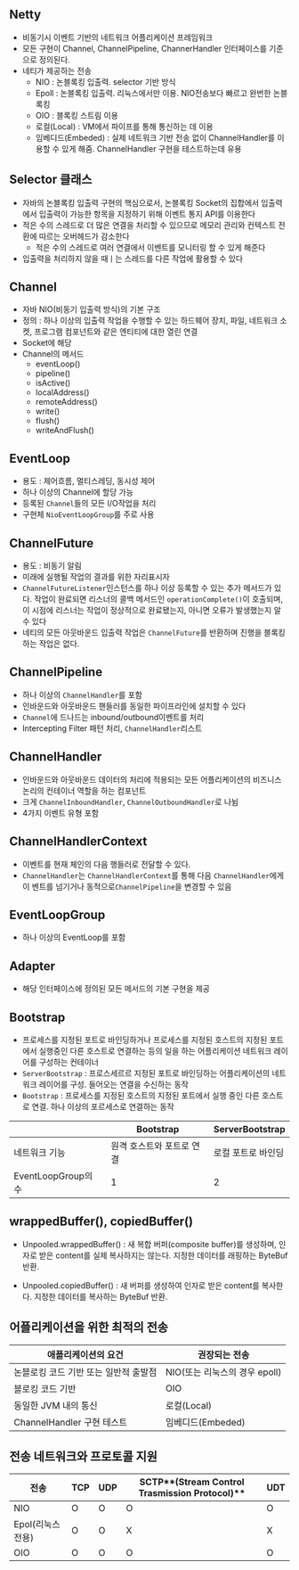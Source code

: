 ## Netty

- 비동기시 이벤트 기반의 네트워크 어플리케이션 프레임워크
- 모든 구현이 Channel, ChannelPipeline, ChannerHandler 인터페이스를 기준으로 정의된다.
- 네티가 제공하는 전송
  - NIO : 논블록킹 입출력. selector 기반 방식
  - Epoll : 논블록킹 입출력. 리눅스에서만 이용. NIO전송보다 빠르고 완번한 논블록킹
  - OIO : 블록킹 스트림 이용
  - 로컬(Local) : VM에서 파이프를 통해 통신하는 데 이용
  - 임베디드(Embeded) : 실제 네트워크 기반 전송 없이 ChannelHandler를 이용할 수 있게 해줌. ChannelHandler 구현을 테스트하는데 유용



## Selector 클래스

- 자바의 논블록킹 입출력 구현의 핵심으로서, 논블록킹 Socket의 집합에서 입출력에서 입출력이 가능한 항목을 지정하기 위해 이벤트 통지 API를 이용한다
- 적은 수의 스레드로 더 많은 연결을 처리할 수 있으므로 메모리 관리와 컨텍스트 전환에 따르는 오버헤드가 감소한다
  - 적은 수의 스레드로 여러 연결에서 이벤트를 모니터링 할 수 있게 해준다
- 입출력을 처리하지 않을 때ㅣ는 스레드를 다른 작업에 활용할 수 있다



## Channel

- 자바 NIO(비동기 입출력 방식)의 기본 구조
- 정의 : 하나 이상의 입출력 작업을 수행할 수 있는 하드웨어 장치, 파일, 네트워크 소켓, 프로그램 컴포넌트와 같은 엔티티에 대한 열린 연결
- Socket에 해당
- Channel의 메서드
  - eventLoop()
  - pipeline()
  - isActive()
  - localAddress()
  - remoteAddress()
  - write()
  - flush()
  - writeAndFlush()



## EventLoop

- 용도 : 제어흐름, 멀티스레딩, 동시성 제어
- 하나 이상의 Channel에 할당 가능
- 등록된 `Channel`들의 모든 I/O작업을 처리
- 구현체 `NioEventLoopGroup`를 주로 사용



## ChannelFuture

- 용도 : 비동기 알림
- 미래에 실행될 작업의 결과를 위한 자리표시자
- `ChannelFutureListener`인스턴스를 하나 이상 등록할 수 있는 추가 메서드가 있다. 작업이 완료되면 리스너의 콜백 메서드인 `operationComplete()`이 호출되며, 이 시점에 리스너는 작업이 정상적으로 완료됐는지, 아니면 오류가 발생했는지 알 수 있다
- 네티의 모든 아웃바운드 입출력 작업은 `ChannelFuture`를 반환하며 진행을 블록킹하는 작업은 없다.



## ChannelPipeline

- 하나 이상의 `ChannelHandler`를 포함
- 인바운드와 아웃바운드 핸들러를 동일한 파이프라인에 설치할 수 있다
- `Channel`에 드나드는 inbound/outbound이벤트를 처리
- Intercepting Filter 패턴 처리, `ChannelHandler`리스트



## ChannelHandler

- 인바운드와 아웃바운드 데이터의 처리에 적용되는 모든 어플리케이션의 비즈니스 논리의 컨테이너 역할을 하는 컴포넌트
- 크게 `ChannelInboundHandler`, `ChannelOutboundHandler`로 나뉨
- 4가지 이벤트 유형 포함



## ChannelHandlerContext

- 이벤트를 현재 체인의 다음 행들러로 전달할 수 있다.
- `ChannelHandler`는 `ChannelHandlerContext`를 통해 다음 `ChannelHandler`에게 이
  벤트를 넘기거나 동적으로`ChannelPipeline`을 변경할 수 있음



## EventLoopGroup

- 하나 이상의 EventLoop를 포함



## Adapter

- 해당 인터페이스에 정의된 모든 메서드의 기본 구현을 제공



## Bootstrap

- 프로세스를 지정된 포트로 바인딩하거나 프로세스를 지정된 호스트의 지정된 포트에서 실행중인 다른 호스트로 연결하는 등의 일을 하는 어플리케이션 네트워크 레이어를 구성하는 컨테이너
- `ServerBootstrap` : 프로스세르르 지정된 포트로 바인딩하는 어플리케이션의 네트워크 레이어를 구성. 들어오는 연결을 수신하는 동작
- `Bootstrap` : 프로세스를 지정된 호스트의 지정된 포트에서 실행 중인 다른 호스트로 연결. 하나 이상의 포르세스로 연결하는 동작

|                     | Bootstrap                 | ServerBootstrap    |
| ------------------- | ------------------------- | ------------------ |
| 네트워크 기능       | 원격 호스트와 포트로 연결 | 로컬 포트로 바인딩 |
| EventLoopGroup의 수 | 1                         | 2                  |





## wrappedBuffer(), copiedBuffer()

- Unpooled.wrappedBuffer() : 새 복합 버퍼(composite buffer)를 생성하며, 인자로 받은 content를 실제 복사하지는 않는다. 지정한 데이터를 래핑하는 ByteBuf 반환.

- Unpooled.copiedBuffer() : 새 버퍼를 생성하여 인자로 받은 content를 복사한다. 지정한 데이터를 복사하는 ByteBuf 반환.



## 어플리케이션을 위한 최적의 전송

| **애플리케이션의 요건**               | **권장되는 전송**             |
| ------------------------------------- | ----------------------------- |
| 논블로킹 코드 기반 또는 일반적 출발점 | NIO(또는 리눅스의 경우 epoll) |
| 블로킹 코드 기반                      | OIO                           |
| 동일한 JVM 내의 통신                  | 로컬(Local)                   |
| ChannelHandler 구현 테스트            | 임베디드(Embeded)             |



## 전송 네트워크와 프로토콜 지원

| **전송**          | **TCP** | **UDP** | **SCTP****(Stream Control Trasmission Protocol)** | **UDT** |
| ----------------- | ------- | ------- | ------------------------------------------------- | ------- |
| NIO               | O       | O       | O                                                 | O       |
| Epol(리눅스 전용) | O       | O       | X                                                 | X       |
| OIO               | O       | O       | O                                                 | O       |

